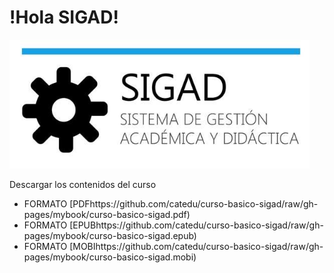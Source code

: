 # !Hola SIGAD!
 ![logo SIGAD](https://raw.githubusercontent.com/catedu/curso-basico-sigad/master/img/SIGAD.png)

Descargar los contenidos del curso<br>
* FORMATO [PDFhttps://github.com/catedu/curso-basico-sigad/raw/gh-pages/mybook/curso-basico-sigad.pdf)
* FORMATO [EPUBhttps://github.com/catedu/curso-basico-sigad/raw/gh-pages/mybook/curso-basico-sigad.epub)
* FORMATO [MOBIhttps://github.com/catedu/curso-basico-sigad/raw/gh-pages/mybook/curso-basico-sigad.mobi)
